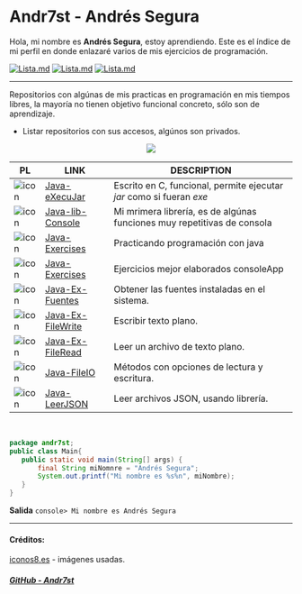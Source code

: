 # Andr7st - Andrés Segura

Hola, mi nombre es **Andrés Segura**, estoy aprendiendo. Este es el índice de mi perfil en donde enlazaré varios de mis ejercicios de programación. 

<!--
* Docs: [índice](https://Andr7st.github.io/index/) -->

 [![Lista.md](https://raw.github.com/Andr7st/index/master/img/Logo_java_x64.png)](https://github.com/Andr7st/Java-Exercises) <!-- Ejercicios Java -->
 [![Lista.md](https://raw.github.com/Andr7st/index/master/img/Logo_python_x64.png)](https://github.com/Andr7st/index/blob/master/src/Lista_Python.md/)
 [![Lista.md](https://raw.github.com/Andr7st/index/master/img/Logo_console_x64.png)](https://github.com/Andr7st/index/blob/master/src/Lista_Scripts.md/)
 
 ---
 
 Repositorios con algúnas de mis practicas en programación en mis tiempos libres, la mayoría no tienen objetivo funcional concreto, sólo son de aprendizaje.

* Listar repositorios con sus accesos, algúnos son privados.

<div align="center">
<img src="![Lista.md](https://raw.github.com/Andr7st/index/master/img/Logo_java_x64.png)" />
</div>

| PL | LINK | DESCRIPTION   |
| ------------- | ------------- | ------------- |
| ![icon](https://raw.github.com/Andr7st/index/main/src/images/icons/padlock_c_x16.png) | [Java-eXecuJar](https://github.com/Andr7st/Java-eXecuJar) | Escrito en C, funcional, permite ejecutar *jar* como si fueran *exe*   |
| ![icon](https://raw.github.com/Andr7st/index/main/src/images/icons/padlock_c_x16.png) | [Java-lib-Console](https://github.com/Andr7st/Java-lib-Consola) | Mi mrimera librería, es de algúnas funciones muy repetitivas de consola |
| ![icon](https://raw.github.com/Andr7st/index/main/src/images/icons/padlock_o_x16.png) | [Java-Exercises](https://github.com/Andr7st/Java-Exercises) | Practicando programación con java |
| ![icon](https://raw.github.com/Andr7st/index/main/src/images/icons/padlock_c_x16.png) | [Java-Exercises](https://github.com/Andr7st/Java-Exercises-Full) | Ejercicios mejor elaborados consoleApp |
| ![icon](https://raw.github.com/Andr7st/index/main/src/images/icons/padlock_o_x16.png) | [Java-Ex-Fuentes](https://github.com/Andr7st/Java-Ex-Fuentes) | Obtener las fuentes instaladas en el sistema. |
| ![icon](https://raw.github.com/Andr7st/index/main/src/images/icons/padlock_o_x16.png) | [Java-Ex-FileWrite](https://github.com/Andr7st/Java-Ex-FileWrite) | Escribir texto plano. |
| ![icon](https://raw.github.com/Andr7st/index/main/src/images/icons/padlock_o_x16.png) | [Java-Ex-FileRead](https://github.com/Andr7st/Java-Ex-FileRead) | Leer un archivo de texto plano. |
| ![icon](https://raw.github.com/Andr7st/index/main/src/images/icons/padlock_o_x16.png) | [Java-FileIO](https://github.com/Andr7st/Java-FileIO) | Métodos con opciones de lectura y escritura. |
| ![icon](https://raw.github.com/Andr7st/index/main/src/images/icons/padlock_o_x16.png) | [Java-LeerJSON](https://github.com/Andr7st/Java-LeerJSON) | Leer archivos JSON, usando librería. |





<br>

 ```java
package andr7st;
public class Main{
    public static void main(String[] args) {
        final String miNomnre = "Andrés Segura";
        System.out.printf("Mi nombre es %s%n", miNombre);
    }
}
```
**Salida**
``` console> Mi nombre es Andrés Segura ```

---

 
 #### Créditos:
 
 [iconos8.es](https://iconos8.es/) - imágenes usadas.
  
 ##### [GitHub - Andr7st](https://github.com/Andr7st)
